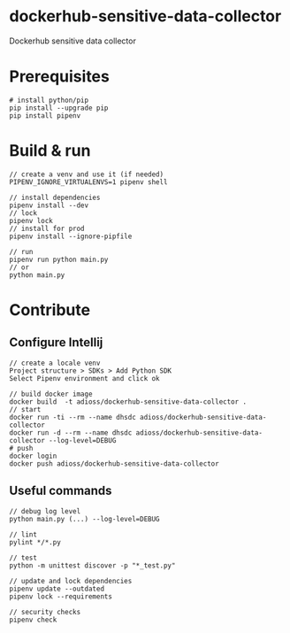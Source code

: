 # dockerhub-sensitive-data-collector
Dockerhub sensitive data collector

# Prerequisites

```
# install python/pip
pip install --upgrade pip
pip install pipenv
```

# Build & run

```
// create a venv and use it (if needed)
PIPENV_IGNORE_VIRTUALENVS=1 pipenv shell

// install dependencies
pipenv install --dev
// lock
pipenv lock
// install for prod
pipenv install --ignore-pipfile

// run 
pipenv run python main.py
// or
python main.py 
```

# Contribute

## Configure Intellij

```
// create a locale venv
Project structure > SDKs > Add Python SDK 
Select Pipenv environment and click ok
```

```
// build docker image
docker build  -t adioss/dockerhub-sensitive-data-collector .
// start 
docker run -ti --rm --name dhsdc adioss/dockerhub-sensitive-data-collector
docker run -d --rm --name dhsdc adioss/dockerhub-sensitive-data-collector --log-level=DEBUG
# push
docker login
docker push adioss/dockerhub-sensitive-data-collector
```

## Useful commands

```
// debug log level
python main.py (...) --log-level=DEBUG

// lint
pylint */*.py

// test
python -m unittest discover -p "*_test.py"

// update and lock dependencies
pipenv update --outdated
pipenv lock --requirements

// security checks
pipenv check
```

